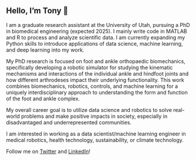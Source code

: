 ## Hello, I’m Tony 👋

I am a graduate research assistant at the University of Utah, pursuing a PhD in biomedical engineering (expected 2025). I mainly write code in MATLAB and R to process and analyze scientific data. I am currently expanding my Python skills to introduce applications of data science, machine learning, and deep learning into my work.

My PhD research is focused on foot and ankle orthopaedic biomechanics, specifically developing a robotic simulator for studying the kinematic mechanisms and interactions of the individual ankle and hindfoot joints and how different arthrodeses impact their underlying functionality. This work combines biomechanics, robotics, controls, and machine learning for a uniquely interdisciplinary approach to understanding the form and function of the foot and ankle complex.

My overall career goal is to utilize data science and robotics to solve real-world problems and make positive impacts in society, especially in disadvantaged and underrepresented communities.

I am interested in working as a data scientist/machine learning engineer in medical robotics, health technology, sustainability, or climate technology.

Follow me on [Twitter](https://twitter.com/Anth0nyHLe) and [LinkedIn](https://www.linkedin.com/in/anth0nyhle/)!

<!---
anth0nyhle/anth0nyhle is a ✨ special ✨ repository because its `README.md` (this file) appears on your GitHub profile.
You can click the Preview link to take a look at your changes.
--->
